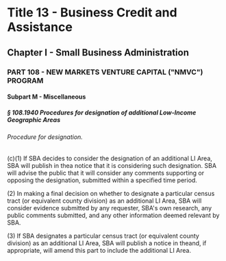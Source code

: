 
# Title 13 - Business Credit and Assistance
## Chapter I - Small Business Administration
### PART 108 - NEW MARKETS VENTURE CAPITAL ("NMVC") PROGRAM
#### Subpart M - Miscellaneous
##### § 108.1940 Procedures for designation of additional Low-Income Geographic Areas
###### Procedure for designation.

(c)(1) If SBA decides to consider the designation of an additional LI Area, SBA will publish in thea notice that it is considering such designation. SBA will advise the public that it will consider any comments supporting or opposing the designation, submitted within a specified time period.

(2) In making a final decision on whether to designate a particular census tract (or equivalent county division) as an additional LI Area, SBA will consider evidence submitted by any requester, SBA's own research, any public comments submitted, and any other information deemed relevant by SBA.

(3) If SBA designates a particular census tract (or equivalent county division) as an additional LI Area, SBA will publish a notice in theand, if appropriate, will amend this part to include the additional LI Area.
